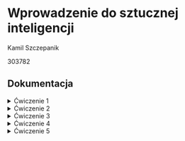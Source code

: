 # Wprowadzenie do sztucznej inteligencji

Kamil Szczepanik

303782


## Dokumentacja

<details><summary>Ćwiczenie 1</summary>

### Ćw 1. (7 pkt), data oddania: do 18.10.2021 - Zagadnienie przeszukiwania i podstawowe podejścia do niego

Zaimplementować metodę gradientu prostego dla funkcji jednej zmiennej.
Zbadać działanie metody w zależności od parametrów wejściowych:
- punkt startowy
- współczynnika uczenia

Eksperymenty przeprowadzić dla funkcji z jednym minimum oraz dla funkcji z minimum lokalnym, czyli np.:

    f(x) = x^2 + 3x + 8
    f(x) = x^4 - 5x^2 - 3x


Nie trzeba implementować liczenia pochodnej z funkcji wejściowej - podajemy jako już znaną funkcję,

hint: f(x) i ∇f(x) najlepiej przekazać jako argument funkcji np.:

    # lambda x: x ** 2
    # lambda gx: 2 * gx


#### Rozwiązanie

Metoda gradientu prostego dla funkcji zmiennej pozwala znaleźć jej minumum lub maximum lokalne. Algorytm jest następujący:
1) Wybranie punktu startowego (x_k) oraz współczynnika uczenia
2) Policzenie wartości pochodnej funkcji w x_k
3) Policzenie kolejnego punktu x ze wzoru: x_k+1 = x_k -+ wsp_ucz * d 
    
    gdzie: `d` to policzona wcześniej pochodna. Do liczenia minimum (-), do liczenia maximum (+)

4) Powtarzamy punkty 2) i 3) do momentu aż otrzymamy punkt z zadowalającą dokładnością lub przekroczymy ustalony limit iteracji.

Algorytm dostosowuje wartość skoku kolejnej wartości `x`, w zależności od gradientu dla poprzedniego `x` i wartości współczynnika uczenia

### Wykonane eksperymenty

#### Dla funkcji f(x) = x^2 + 3x + 8 :
###### 1)
- punkt startowy = 0.5
- współczynnik uczenia = 0.1

![](cw1/images/f1_05_01.png )

###### 2)
- punkt startowy = 0.5
- współczynnik uczenia = 0.9

![](cw1/images/f1_05_09.png )

##### Wnioski:


#### Dla funkcji f(x) = x^4 - 5x^2 - 3x :
###### 1)
- punkt startowy = 0
- współczynnik uczenia = 0.1

![](cw1/images/f2_0_01.png )

###### 2)
- punkt startowy = 0
- współczynnik uczenia = 0.9

![](cw1/images/f2_0_02.png )

###### 3)
- punkt startowy = 0
- współczynnik uczenia = 0.01

![](cw1/images/f2_0_001.png )

###### 4)
- punkt startowy = 0
- współczynnik uczenia = 0.05

![](cw1/images/f2_0_005.png )





</details>



<details><summary>Ćwiczenie 2</summary>
Do zrobienia
</details>

<details><summary>Ćwiczenie 3</summary>
Do zrobienia
</details>

<details><summary>Ćwiczenie 4</summary>
Do zrobienia
</details>

<details><summary>Ćwiczenie 5</summary>
Do zrobienia
</details>

